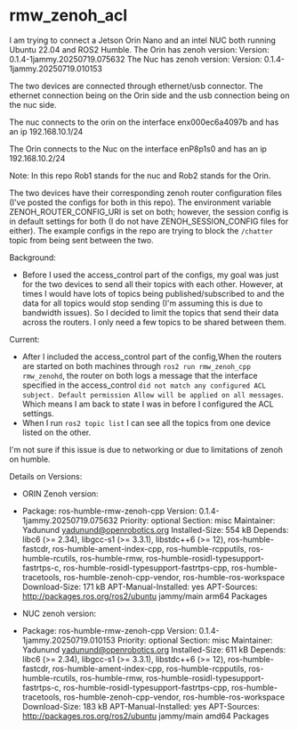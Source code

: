 # rmw_zenoh_acl
I am trying to connect a Jetson Orin Nano and an intel NUC both running Ubuntu 22.04 and ROS2 Humble.
The Orin has zenoh version: Version: 0.1.4-1jammy.20250719.075632
The Nuc has zenoh version: Version: 0.1.4-1jammy.20250719.010153

The two devices are connected through ethernet/usb connector. The ethernet connection being on the Orin side and the usb connection being on the nuc side.

The nuc connects to the orin on the interface enx000ec6a4097b and has an ip 192.168.10.1/24

The Orin connects to the Nuc on the interface enP8p1s0 and has an ip 192.168.10.2/24

Note: In this repo Rob1 stands for the nuc and Rob2 stands for the Orin. 


The two devices have their corresponding zenoh router configuration files (I've posted the configs for both in this repo). The environment variable ZENOH_ROUTER_CONFIG_URI is set on both; however, the session config is in default settings for both (I do not have ZENOH_SESSION_CONFIG files for either). The example configs in the repo are trying to block the `/chatter` topic from being sent between the two.

Background:
* Before I used the access_control part of the configs, my goal was just for the two devices to send all their topics with each other. However, at times I would have lots of topics being published/subscribed to and the data for all topics would stop sending (I'm assuming this is due to bandwidth issues). So I decided to limit the topics that send their data across the routers. I only need a few topics to be shared between them.

Current:
* After I included the access_control part of the config,When the routers are started on both machines through `ros2 run rmw_zenoh_cpp rmw_zenohd`, the router on both logs a message that the interface specified in the access_control `did not match any configured ACL subject. Default permission Allow will be applied on all messages`. Which means I am back to state I was in before I configured the ACL settings.
* When I run `ros2 topic list` I can see all the topics from one device listed on the other.

I'm not sure if this issue is due to networking or due to limitations of zenoh on humble. 


Details on Versions:
* ORIN Zenoh version:
  
* Package: ros-humble-rmw-zenoh-cpp
Version: 0.1.4-1jammy.20250719.075632
Priority: optional
Section: misc
Maintainer: Yadunund <yadunund@openrobotics.org>
Installed-Size: 554 kB
Depends: libc6 (>= 2.34), libgcc-s1 (>= 3.3.1), libstdc++6 (>= 12), ros-humble-fastcdr, ros-humble-ament-index-cpp, ros-humble-rcpputils, ros-humble-rcutils, ros-humble-rmw, ros-humble-rosidl-typesupport-fastrtps-c, ros-humble-rosidl-typesupport-fastrtps-cpp, ros-humble-tracetools, ros-humble-zenoh-cpp-vendor, ros-humble-ros-workspace
Download-Size: 171 kB
APT-Manual-Installed: yes
APT-Sources: http://packages.ros.org/ros2/ubuntu jammy/main arm64 Packages

* NUC zenoh version:

* Package: ros-humble-rmw-zenoh-cpp
Version: 0.1.4-1jammy.20250719.010153
Priority: optional
Section: misc
Maintainer: Yadunund <yadunund@openrobotics.org>
Installed-Size: 611 kB
Depends: libc6 (>= 2.34), libgcc-s1 (>= 3.3.1), libstdc++6 (>= 12), ros-humble-fastcdr, ros-humble-ament-index-cpp, ros-humble-rcpputils, ros-humble-rcutils, ros-humble-rmw, ros-humble-rosidl-typesupport-fastrtps-c, ros-humble-rosidl-typesupport-fastrtps-cpp, ros-humble-tracetools, ros-humble-zenoh-cpp-vendor, ros-humble-ros-workspace
Download-Size: 183 kB
APT-Manual-Installed: yes
APT-Sources: http://packages.ros.org/ros2/ubuntu jammy/main amd64 Packages
